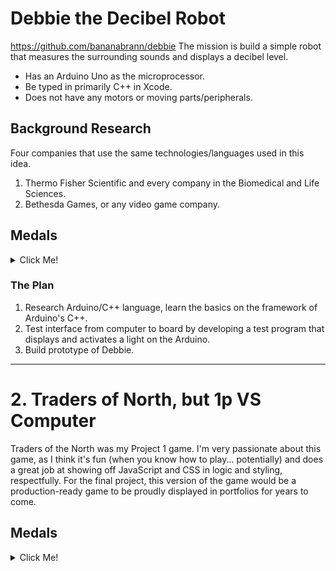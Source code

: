# Debbie the Decibel Robot
https://github.com/bananabrann/debbie
The mission is build a simple robot that measures the surrounding sounds and displays a decibel level.
* Has an Arduino Uno as the microprocessor.
* Be typed in primarily C++ in Xcode.
* Does not have any motors or moving parts/peripherals.

## Background Research
Four companies that use the same technologies/languages used in this idea.
1. Thermo Fisher Scientific and every company in the Biomedical and Life Sciences.
1. Bethesda Games, or any video game company.

## Medals
<details><summary>Click Me!</summary>


### 🥉Bronze Medal, MVP
(Minimum Viable Product) For the minimum requirement, the robot will...

- [x] be named Decibel Debbie.
- [ ] be completely self-sustaining --not hooked to a computer.
- [ ] use an external microphone to detect sound, then ↓...
- [ ] successfully display the decibels on a 7-segment LED display.

### 🥈Silver Medal
After reaching MVP, it would be nice if Debbie ...

- [ ] Display a little graph, or colored lights that correspond with the receiving decibels.
- [ ]  has an external shell protecting her inner bits.

### 🥇Gold Medal
For final state of Debbie, Debbie will...
- [ ] will have a protective external shell to guard her inner bits.
- [ ] have an additional display that displays the text of sounds of a similar decibel level that is currently being picked up. E.g., displayed "vacuum cleaner" when the decibel level is between 75 to 85 dB.

</details>

### The Plan
1. Research Arduino/C++ language, learn the basics on the framework of Arduino's C++.
1. Test interface from computer to board by developing a test program that displays and activates a light on the Arduino.
1. Build prototype of Debbie.

___
# 2. Traders of North, but 1p VS Computer
Traders of the North was my Project 1 game. I'm very passionate about this game, as I think it's fun (when you know how to play... potentially) and does a great job at showing off JavaScript and CSS in logic and styling, respectfully. For the final project, this version of the game would be a production-ready game to be proudly displayed in portfolios for years to come.

## Medals
<details><summary>Click Me!</summary>

### 🥉Bronze Medal, MVP
- [ ] Reintegrated user interface optimized for a 1 player environment.
- [ ] Have a fully functional computer opponent.

### 🥈Silver Medal
- [ ] Be able to select which viking to play as.
- [ ] Have a fully-functional tutorial and manual.

### 🥇Gold Medal
- [ ] Be legally publishable. This primarily means include original, non-copyrighted artwork.
- [ ] Figure out what to do with mobile.

</details>